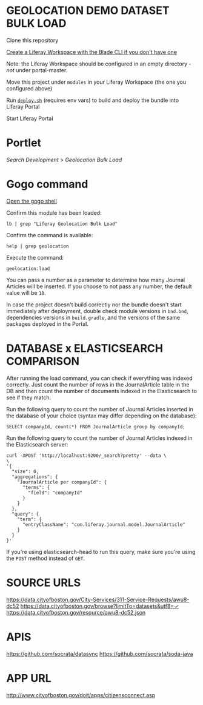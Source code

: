 # GEOLOCATION DEMO DATASET BULK LOAD

Clone this repository

[Create a Liferay Workspace with the Blade CLI if you don't have one](https://dev.liferay.com/develop/tutorials/-/knowledge_base/7-0/creating-a-liferay-workspace-with-blade-cli)

Note: the Liferay Workspace should be configured in an empty directory - *not* under portal-master.

Move this project under `modules` in your Liferay Workspace (the one you configured above)

Run [`deploy.sh`](https://github.com/arboliveira/liferay-geolocation-bulk-import/blob/master/deploy.sh) (requires env vars) to build and deploy the bundle into Liferay Portal

Start Liferay Portal

# Portlet

_Search Development_ > _Geolocation Bulk Load_

# Gogo command

[Open the gogo shell](https://dev.liferay.com/develop/reference/-/knowledge_base/7-0/using-the-felix-gogo-shell)

Confirm this module has been loaded:

`lb | grep "Liferay Geolocation Bulk Load"`

Confirm the command is available:

`help | grep geolocation`

Execute the command:

`geolocation:load`

You can pass a number as a parameter to determine how
many Journal Articles will be inserted. If you choose to not pass any number, the
default value will be `10`.

In case the project doesn't build correctly nor the bundle doesn't start
immediately after deployment, double check module versions in `bnd.bnd`,
dependencies versions in `build.gradle`,
and the versions of the same packages deployed in the Portal.

# DATABASE x ELASTICSEARCH COMPARISON

After running the load command, you can check if everything was indexed
correctly. Just count the number of rows in the JournalArticle table in the DB
and then count the number of documents indexed in the Elasticsearch to see if
they match.

Run the following query to count the number of Journal Articles inserted in the
database of your choice (syntax may differ depending on the database):

```
SELECT companyId, count(*) FROM JournalArticle group by companyId;
```

Run the following query to count the number of Journal Articles indexed in the
Elasticsearch server:

```
curl -XPOST 'http://localhost:9200/_search?pretty' --data \
\
'{
  "size": 0,
  "aggregations": {
    "JournalArticle per companyId": {
      "terms": {
        "field": "companyId"
      }
    }
  },
  "query": {
    "term": {
      "entryClassName": "com.liferay.journal.model.JournalArticle"
    }
  }
}'
```

If you're using elasticsearch-head to run this query, make sure you're using
the `POST` method instead of `GET`.

# SOURCE URLS

https://data.cityofboston.gov/City-Services/311-Service-Requests/awu8-dc52
https://data.cityofboston.gov/browse?limitTo=datasets&utf8=✓
https://data.cityofboston.gov/resource/awu8-dc52.json

# APIS

https://github.com/socrata/datasync
https://github.com/socrata/soda-java

# APP URL

http://www.cityofboston.gov/doit/apps/citizensconnect.asp

